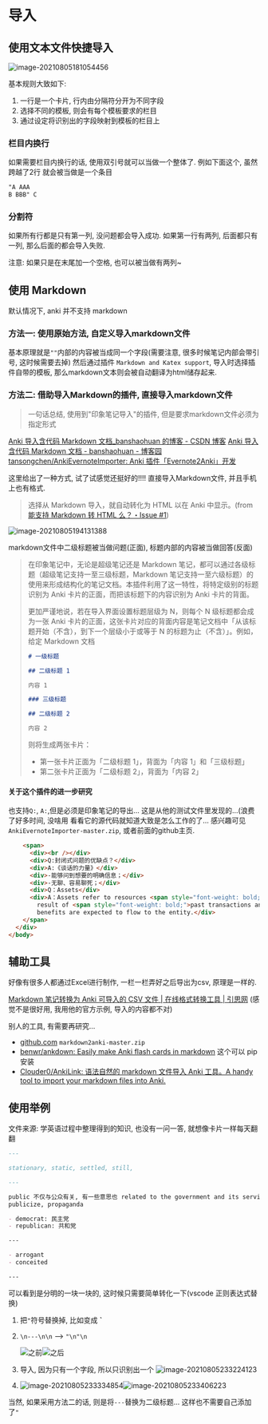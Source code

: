 # 导入

## 使用文本文件快捷导入

![image-20210805181054456](assets/%E5%AF%BC%E5%85%A5/image-20210805181054456.png)

基本规则大致如下:

1. 一行是一个卡片, 行内由分隔符分开为不同字段
2. 选择不同的模板, 则会有每个模板要求的栏目
3. 通过设定将识别出的字段映射到模板的栏目上

### 栏目内换行

如果需要栏目内换行的话, 使用双引号就可以当做一个整体了.
例如下面这个, 虽然跨越了2行 就会被当做是一个条目

```markdown
"A AAA
B BBB" C
```

### 分割符

如果所有行都是只有第一列, 没问题都会导入成功.
如果第一行有两列, 后面都只有一列, 那么后面的都会导入失败.

注意: 如果只是在末尾加一个空格, 也可以被当做有两列~

## 使用 Markdown

默认情况下, anki 并不支持 markdown

### 方法一: 使用原始方法, 自定义导入markdown文件

基本原理就是`""`内部的内容被当成同一个字段(需要注意, 很多时候笔记内部会带引号, 这时候需要去掉)
然后通过插件 `Markdown and Katex support`, 导入时选择插件自带的模板, 那么markdown文本则会被自动翻译为html储存起来.

### 方法二: 借助导入Markdown的插件, 直接导入markdown文件

> 一句话总结, 使用到"印象笔记导入"的插件, 但是要求markdown文件必须为指定形式

[Anki 导入含代码 Markdown 文档_banshaohuan 的博客 - CSDN 博客](https://blog.csdn.net/banshaohuan/article/details/114531700)
[Anki 导入含代码 Markdown 文档 - banshaohuan - 博客园](https://www.cnblogs.com/banshaohuan/p/14499671.html)
[tansongchen/AnkiEvernoteImporter: Anki 插件「Evernote2Anki」开发](https://github.com/tansongchen/AnkiEvernoteImporter)

这里给出了一种方式, 试了试感觉还挺好的!!!! 直接导入Markdown文件, 并且手机上也有格式.

> 选择从 Markdown 导入，就自动转化为 HTML 以在 Anki 中显示。(from [能支持 Markdown 转 HTML 么？・Issue #1](https://github.com/tansongchen/AnkiEvernoteImporter/issues/1))

![image-20210805194131388](assets/%E5%AF%BC%E5%85%A5/image-20210805194131388.png)

markdown文件中二级标题被当做问题(正面), 标题内部的内容被当做回答(反面)

> 在印象笔记中，无论是超级笔记还是 Markdown 笔记，都可以通过各级标题（超级笔记支持一至三级标题，Markdown 笔记支持一至六级标题）的使用来形成结构化的笔记文档。本插件利用了这一特性，将特定级别的标题识别为 Anki 卡片的正面，而把该标题下的内容识别为 Anki 卡片的背面。
>
> 更加严谨地说，若在导入界面设置标题层级为 N，则每个 N 级标题都会成为一张 Anki 卡片的正面，这张卡片对应的背面内容是笔记文档中「从该标题开始（不含），到下一个层级小于或等于 N 的标题为止（不含）」。例如，给定 Markdown 文档
>
> ```markdown
> # 一级标题
> 
> ## 二级标题 1
> 
> 内容 1
> 
> ### 三级标题
> 
> ## 二级标题 2
> 
> 内容 2
> ```
>
> 则将生成两张卡片：
>
> - 第一张卡片正面为「二级标题 1」，背面为「内容 1」和「三级标题」
> - 第二张卡片正面为「二级标题 2」，背面为「内容 2」
>

#### 关于这个插件的进一步研究

也支持`Q:`, `A:`,但是必须是印象笔记的导出... 这是从他的测试文件里发现的...(浪费了好多时间, 没啥用
看看它的源代码就知道大致是怎么工作的了... 感兴趣可见`AnkiEvernoteImporter-master.zip`, 或者前面的github主页.

```html
    <span>
      <div><br /></div>
      <div>Q:封闭式问题的优缺点？</div>
      <div>A:《谈话的力量》</div>
      <div>-能够问到想要的明确信息；</div>
      <div>-无聊、容易聊死；</div>
      <div>Q：Assets</div>
      <div>A：Assets refer to resources <span style="font-weight: bold;">owned and controlled</span> by the entity as a
        result of <span style="font-weight: bold;">past transactions and events</span>, from which future economic
        benefits are expected to flow to the entity.</div>
    </span>
  </div>
</body>
```

## 辅助工具

好像有很多人都通过Excel进行制作, 一栏一栏弄好之后导出为csv, 原理是一样的.

[Markdown 笔记转换为 Anki 可导入的 CSV 文件 | 在线格式转换工具 | 引思网](https://hintsnet.com/tools/md2anki/) (感觉不是很好用, 我用他的官方示例, 导入的内容都不对)

别人的工具, 有需要再研究...

- [github.com](https://github.com/L-M-Sherlock/markdown2anki)  `markdown2anki-master.zip`
- [benwr/ankdown: Easily make Anki flash cards in markdown](https://github.com/benwr/ankdown) 这个可以 pip 安装
- [Clouder0/AnkiLink: 语法自然的 markdown 文件导入 Anki 工具。A handy tool to import your markdown files into Anki.](https://github.com/Clouder0/AnkiLink)

## 使用举例

文件来源: 学英语过程中整理得到的知识, 也没有一问一答, 就想像卡片一样每天翻翻

```markdown
---

stationary, static, settled, still, 

---

public 不仅与公众有关, 有一些意思也 related to the government and its services
publicize, propaganda

- democrat: 民主党
- republican: 共和党

---

- arrogant
- conceited

---
```

可以看到是分明的一块一块的, 这时候只需要简单转化一下(vscode 正则表达式替换)

1. 把`"`符号替换掉, 比如变成 **`**
2. `\n---\n\n` --> `"\n"\n`

   ![之前](assets/%E5%AF%BC%E5%85%A5/image-20210805231640028.png)![之后](assets/%E5%AF%BC%E5%85%A5/image-20210805231720028.png)
3. 导入, 因为只有一个字段, 所以只识别出一个
   ![image-20210805233224123](assets/%E5%AF%BC%E5%85%A5/image-20210805233224123.png)
4. ![image-20210805233334854](assets/%E5%AF%BC%E5%85%A5/image-20210805233334854.png)![image-20210805233406223](assets/%E5%AF%BC%E5%85%A5/image-20210805233406223.png)

当然, 如果采用方法二的话, 则是将`---`替换为二级标题... 这样也不需要自己添加了`"`
